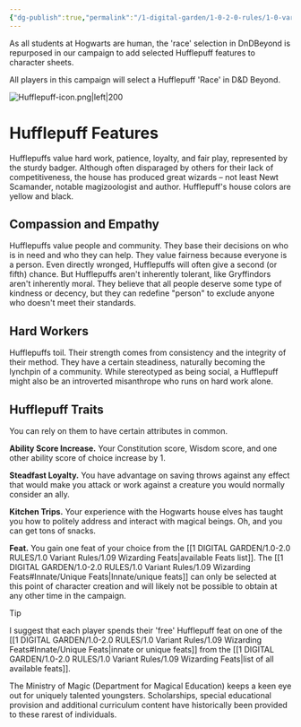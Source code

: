 ```yaml
---
{"dg-publish":true,"permalink":"/1-digital-garden/1-0-2-0-rules/1-0-variant-rules/1-03-predetermined-race-hufflepuff/","tags":["DnDB-done"]}
---
```


As all students at Hogwarts are human, the 'race' selection in DnDBeyond is repurposed in our campaign to add selected Hufflepuff features to character sheets.

All players in this campaign will select a Hufflepuff 'Race' in D&D Beyond. 

![Hufflepuff-icon.png|left|200](/img/user/1%20DIGITAL%20GARDEN/Images%20&%20Banners/Hufflepuff-icon.png)

# Hufflepuff Features

Hufflepuffs value hard work, patience, loyalty, and fair play, represented by the sturdy badger. Although often disparaged by others for their lack of competitiveness, the house has produced great wizards – not least Newt Scamander, notable magizoologist and author. Hufflepuff's house colors are yellow and black.

## Compassion and Empathy

Hufflepuffs value people and community. They base their decisions on who is in need and who they can help. They value fairness because everyone is a person. Even directly wronged, Hufflepuffs will often give a second (or fifth) chance. But Hufflepuffs aren't inherently tolerant, like Gryffindors aren't inherently moral. They believe that all people deserve some type of kindness or decency, but they can redefine "person" to exclude anyone who doesn't meet their standards.

## Hard Workers

Hufflepuffs toil. Their strength comes from consistency and the integrity of their method. They have a certain steadiness, naturally becoming the lynchpin of a community. While stereotyped as being social, a Hufflepuff might also be an introverted misanthrope who runs on hard work alone.

## Hufflepuff Traits

You can rely on them to have certain attributes in common.

**Ability Score Increase.** Your Constitution score, Wisdom score, and one other ability score of choice increase by 1.

**Steadfast Loyalty.** You have advantage on saving throws against any effect that would make you attack or work against a creature you would normally consider an ally.

**Kitchen Trips.** Your experience with the Hogwarts house elves has taught you how to politely address and interact with magical beings. Oh, and you can get tons of snacks.

**Feat.** You gain one feat of your choice from the [[1 DIGITAL GARDEN/1.0-2.0 RULES/1.0 Variant Rules/1.09 Wizarding Feats\|available Feats list]]. The [[1 DIGITAL GARDEN/1.0-2.0 RULES/1.0 Variant Rules/1.09 Wizarding Feats#Innate/Unique Feats\|Innate/unique feats]] can only be selected at this point of character creation and will likely not be possible to obtain at any other time in the campaign.

>[!tip]
>I suggest that each player spends their 'free' Hufflepuff feat on one of the [[1 DIGITAL GARDEN/1.0-2.0 RULES/1.0 Variant Rules/1.09 Wizarding Feats#Innate/Unique Feats\|innate or unique feats]] from the [[1 DIGITAL GARDEN/1.0-2.0 RULES/1.0 Variant Rules/1.09 Wizarding Feats\|list of all available feats]]. 
>
>The Ministry of Magic (Department for Magical Education) keeps a keen eye out for uniquely talented youngsters. Scholarships, special educational provision and additional curriculum content have historically been provided to these rarest of individuals. 


